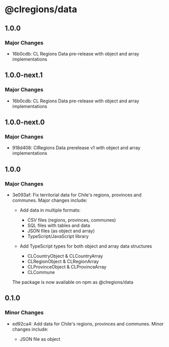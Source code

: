 # @clregions/data

## 1.0.0

### Major Changes

- 16b0cdb: CL Regions Data pre-release with object and array implementations

## 1.0.0-next.1

### Major Changes

- 16b0cdb: CL Regions Data pre-release with object and array implementations

## 1.0.0-next.0

### Major Changes

- 918d408: ClRegions Data prerelease v1 with object and array implementations

## 1.0.0

### Major Changes

- 3e093af: Fix territorial data for Chile's regions, provinces and communes. Major changes include:

  - Add data in multiple formats:

    - CSV files (regions, provinces, communes)
    - SQL files with tables and data
    - JSON files (as object and array)
    - TypeScript/JavaScript library

  - Add TypeScript types for both object and array data structures
    - CLCountryObject & CLCountryArray
    - CLRegionObject & CLRegionArray
    - CLProvinceObject & CLProvinceArray
    - CLCommune

  The package is now available on npm as @clregions/data

## 0.1.0

### Minor Changes

- ed92ca4: Add data for Chile's regions, provinces and communes. Minor changes include:

  - JSON file as object

